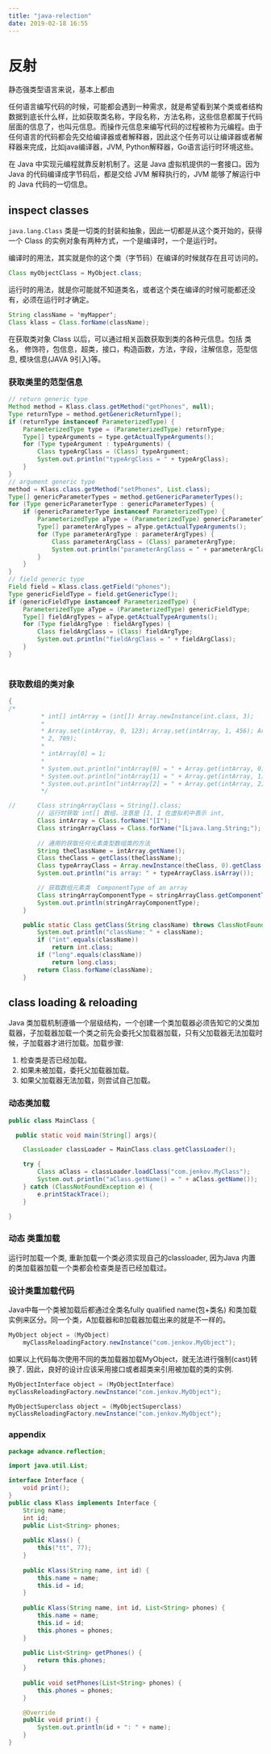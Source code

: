 ```yaml
---
title: "java-relection"
date: 2019-02-18 16:55
---
```


# 反射

静态强类型语言来说，基本上都由

任何语言编写代码的时候，可能都会遇到一种需求，就是希望看到某个类或者结构数据到底长什么样，比如获取类名称，字段名称，方法名称，这些信息都属于代码层面的信息了，也叫元信息。而操作元信息来编写代码的过程被称为元编程。由于任何语言的代码都会先交给编译器或者解释器，因此这个任务可以让编译器或者解释器来完成，比如java编译器，JVM, Python解释器，Go语言运行时环境这些。

在 Java 中实现元编程就靠反射机制了。这是 Java 虚拟机提供的一套接口。因为 Java 的代码编译成字节码后，都是交给 JVM 解释执行的，JVM 能够了解运行中的 Java 代码的一切信息。



## inspect classes
`java.lang.Class` 类是一切类的封装和抽象，因此一切都是从这个类开始的，获得一个 Class 的实例对象有两种方式，一个是编译时，一个是运行时。

编译时的用法，其实就是你的这个类（字节码）在编译的时候就存在且可访问的。

```java
Class myObjectClass = MyObject.class;
```
运行时的用法，就是你可能就不知道类名，或者这个类在编译的时候可能都还没有，必须在运行时才确定。

```java
String className = 'myMapper';
Class klass = Class.forName(className);
```

在获取类对象 Class 以后，可以通过相关函数获取到类的各种元信息。包括 类名， 修饰符，包信息，超类，接口，构造函数，方法，字段，注解信息，范型信息, 模块信息(JAVA 9引入)等。

### 获取类里的范型信息
```java
// return generic type
Method method = Klass.class.getMethod("getPhones", null);
Type returnType = method.getGenericReturnType();
if (returnType instanceof ParameterizedType) {
	ParameterizedType type = (ParameterizedType) returnType;
	Type[] typeArguments = type.getActualTypeArguments();
	for (Type typeArgument : typeArguments) {
		Class typeArgClass = (Class) typeArgument;
		System.out.println("typeArgClass = " + typeArgClass);
	}
}
// argument generic type
method = Klass.class.getMethod("setPhones", List.class);
Type[] genericParameterTypes = method.getGenericParameterTypes();
for (Type genericParameterType : genericParameterTypes) {
	if (genericParameterType instanceof ParameterizedType) {
		ParameterizedType aType = (ParameterizedType) genericParameterType;
		Type[] parameterArgTypes = aType.getActualTypeArguments();
		for (Type parameterArgType : parameterArgTypes) {
			Class parameterArgClass = (Class) parameterArgType;
			System.out.println("parameterArgClass = " + parameterArgClass);
		}
	}
}
// field generic type
Field field = Klass.class.getField("phones");
Type genericFieldType = field.getGenericType();
if (genericFieldType instanceof ParameterizedType) {
	ParameterizedType aType = (ParameterizedType) genericFieldType;
	Type[] fieldArgTypes = aType.getActualTypeArguments();
	for (Type fieldArgType : fieldArgTypes) {
		Class fieldArgClass = (Class) fieldArgType;
		System.out.println("fieldArgClass = " + fieldArgClass);
	}
}
		
```

### 获取数组的类对象
```java
{
/*
		 * int[] intArray = (int[]) Array.newInstance(int.class, 3);
		 * 
		 * Array.set(intArray, 0, 123); Array.set(intArray, 1, 456); Array.set(intArray,
		 * 2, 789);
		 * 
		 * intArray[0] = 1;
		 * 
		 * System.out.println("intArray[0] = " + Array.get(intArray, 0));
		 * System.out.println("intArray[1] = " + Array.get(intArray, 1));
		 * System.out.println("intArray[2] = " + Array.get(intArray, 2));
		 */

//		Class stringArrayClass = String[].class;
		// 运行时获取 int[] 数组，注意是 [I, I 在虚拟机中表示 int,
		Class intArray = Class.forName("[I");
		Class stringArrayClass = Class.forName("[Ljava.lang.String;");
		
		// 通用的获取任何元素类型数组类的方法
		String theClassName = intArray.getName();
		Class theClass = getClass(theClassName);
		Class typeArrayClass = Array.newInstance(theClass, 0).getClass();
		System.out.println("is array: " + typeArrayClass.isArray());

		// 获取数组元素类  ComponentType of an array
		Class stringArrayComponentType = stringArrayClass.getComponentType();
		System.out.println(stringArrayComponentType);
	}

	public static Class getClass(String className) throws ClassNotFoundException {
		System.out.println("className: " + className);
		if ("int".equals(className))
			return int.class;
		if ("long".equals(className))
			return long.class;
		return Class.forName(className);
	}
```

## class loading & reloading
Java 类加载机制遵循一个层级结构，一个创建一个类加载器必须告知它的父类加载器，子加载器加载一个类之前先会委托父加载器加载，只有父加载器无法加载时候，子加载器才进行加载。加载步骤:
1. 检查类是否已经加载。
2. 如果未被加载，委托父加载器加载。
3. 如果父加载器无法加载，则尝试自己加载。

### 动态类加载
```java
public class MainClass {

  public static void main(String[] args){

    ClassLoader classLoader = MainClass.class.getClassLoader();

    try {
        Class aClass = classLoader.loadClass("com.jenkov.MyClass");
        System.out.println("aClass.getName() = " + aClass.getName());
    } catch (ClassNotFoundException e) {
        e.printStackTrace();
    }

}
```
### 动态 类重加载
运行时加载一个类, 重新加载一个类必须实现自己的classloader, 因为Java 内置的类加载器加载一个类都会检查类是否已经加载过。

### 设计类重加载代码
Java中每一个类被加载后都通过全类名fully qualified name(包+类名) 和类加载实例来区分。同一个类，A加载器和B加载器加载出来的就是不一样的。

```java
MyObject object = (MyObject)
    myClassReloadingFactory.newInstance("com.jenkov.MyObject");
```
如果以上代码每次使用不同的类加载器加载MyObject，就无法进行强制(cast)转换了. 因此，良好的设计应该采用接口或者超类来引用被加载的类的实例.

```java
MyObjectInterface object = (MyObjectInterface)
myClassReloadingFactory.newInstance("com.jenkov.MyObject");

MyObjectSuperclass object = (MyObjectSuperclass)
myClassReloadingFactory.newInstance("com.jenkov.MyObject");
``` 


### appendix

```java
package advance.reflection;

import java.util.List;

interface Interface {
	void print();
}
public class Klass implements Interface {
	String name;
	int id;
	public List<String> phones;
	
	public Klass() {
		this("tt", 77);
	}
	
	public Klass(String name, int id) {
		this.name = name;
		this.id = id;
	}
	
	public Klass(String name, int id, List<String> phones) {
		this.name = name;
		this.id = id;
		this.phones = phones;
	}
	
	public List<String> getPhones() {
		return this.phones;
	}
	
	public void setPhones(List<String> phones) {
		this.phones = phones;
	}

	@Override
	public void print() {
		System.out.println(id + ": " + name);
	}
}
```



